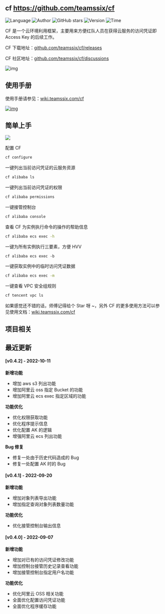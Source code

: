 ## cf <https://github.com/teamssix/cf>
<!--auto_detail_badge_begin_0b490ffb61b26b45de3ea5d7dd8a582e-->
![Language](https://img.shields.io/badge/Language-Golang-blue)
![Author](https://img.shields.io/badge/Author-teamssix-orange)
![GitHub stars](https://img.shields.io/github/stars/teamssix/cf.svg?style=flat&logo=github)
![Version](https://img.shields.io/badge/Version-V0.4.2-red)
![Time](https://img.shields.io/badge/Join-20220829-green)
<!--auto_detail_badge_end_fef74f2d7ea73fcc43ff78e05b1e7451-->

CF 是一个云环境利用框架，主要用来方便红队人员在获得云服务的访问凭证即 Access Key 的后续工作。

CF 下载地址：[github.com/teamssix/cf/releases](https://github.com/teamssix/cf/releases)

CF 社区地址：[github.com/teamssix/cf/discussions](https://github.com/teamssix/cf/discussions)

![img](https://cdn.jsdelivr.net/gh/teamssix/BlogImages/imgs/202208251726676.png)

## 使用手册

使用手册请参见：[wiki.teamssix.com/cf](https://wiki.teamssix.com/cf)

[![img](https://cdn.jsdelivr.net/gh/teamssix/BlogImages/imgs/202207112152449.png)](https://wiki.teamssix.com/cf)

## 简单上手

![](https://cdn.jsdelivr.net/gh/teamssix/BlogImages/imgs/202207180028840.png)

配置 CF

```bash
cf configure
```

一键列出当前访问凭证的云服务资源

```bash
cf alibaba ls
```

一键列出当前访问凭证的权限

```bash
cf alibaba permissions
```

一键接管控制台

```bash
cf alibaba console
```

查看 CF 为实例执行命令的操作的帮助信息

```bash
cf alibaba ecs exec -h
```

一键为所有实例执行三要素，方便 HVV

```
cf alibaba ecs exec -b
```

一键获取实例中的临时访问凭证数据

```bash
cf alibaba ecs exec -m
```

一键查看 VPC 安全组规则

```bash
cf tencent vpc ls
```

如果感觉还不错的话，师傅记得给个 Star 呀 ~，另外 CF 的更多使用方法可以参见使用文档：[wiki.teamssix.com/cf](https://wiki.teamssix.com/cf)

<!--auto_detail_active_begin_e1c6fb434b6f0baf6912c7a1934f772b-->
## 项目相关


## 最近更新

#### [v0.4.2] - 2022-10-11

**新增功能**  
- 增加 aws s3 列出功能  
- 增加阿里云 oss 指定 Bucket 的功能  
- 增加阿里云 ecs exec 指定区域的功能  

**功能优化**  
- 优化权限获取功能  
- 优化程序提示信息  
- 优化配置 AK 的逻辑  
- 增强阿里云 ecs 列出功能  

**Bug 修复**  
- 修复一处由于历史代码造成的 Bug  
- 修复一处配置 AK 时的 Bug

#### [v0.4.1] - 2022-09-20

**新增功能**  
- 增加对象列表导出功能  
- 增加指定查询对象列表数量功能  

**功能优化**  
- 优化接管控制台输出信息

#### [v0.4.0] - 2022-09-07

**新增功能**  
- 增加对已有的访问凭证修改功能  
- 增加控制台接管历史记录查看功能  
- 增加接管控制台指定用户名功能  

**功能优化**  
- 优化阿里云 OSS 相关功能  
- 全面优化配置访问凭证功能  
- 全面优化程序缓存功能

<!--auto_detail_active_end_f9cf7911015e9913b7e691a7a5878527-->
